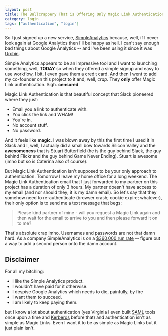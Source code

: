 ```yaml
---
layout: post
title: The Bullcrappery That is Offering Only Magic Link Authentication
category: login
tags: ["authentication", "login"]
---
```

So I just signed up a new service, [SimpleAnalytics](https://simpleanalytics.com/) because, well, if I never look again at Google Analytics then I'll be happy as hell.  I can't say enough bad things about Google Analytics -- and I've been using it since it was [Urchin](https://en.wikipedia.org/wiki/Urchin_(software)).

Simple Analytics appears to be an impressive tool and I want to launching something, well, **TODAY** so when they offered a simple signup and easy to use workflow, I bit.  I even gave them a credit card.  And then I went to add my co-founder on this project to it and, well, *crap*.  They **only** offer Magic Link authentication.  Sigh.  **censored**

Magic Link Authentication is that beautiful concept that Slack pioneered where they just:

* Email you a link to authenticate with.  
* You click the link and WHAM!  
* You're in.  
* No account stuff.
* No password.  

And it feels like **magic**.  I was blown away by this the first time I used it in Slack and I, well, I actually did a small bow towards Silicon Valley and the **awesomeness** that is Stuart Butterfield (he is the guy behind Slack, the guy behind Flickr and the guy behind Game Never Ending).  Stuart is awesome (imho but so is Caterina also of course).

But Magic Link Authentication isn't supposed to be your only approach to authentication.  Tomorrow I leave my home office for a long weekend.  The Magic Link Authentication email that I just forwarded to my partner on this project has a duration of only 3 hours.  My partner doesn't have access to my email (and nor should they; it is my damn email).  So let's say that they somehow need to re-authenticate (browser crash; cookie expire; whatever), their only option is to send me a text message that begs:

> Please kind partner of mine - will you request a Magic Link again and then wait for the email to arrive to you and then please forward it on to me?

That's absolute crap imho.  Usernames and passwords are not that damn hard.  As a company SimpleAnalytics is on a [$360,000 run rate](https://blog.simpleanalytics.com/how-we-hit-our-30k-annual-recurring-revenue-milestone) -- figure out a way to add a second person onto the damn account.  

## Disclaimer

For all my bitching: 

* I like the Simple Analytics product.  
* I wouldn't have paid for it otherwise.
* I despise Google Analytics which needs to die, painfully, by fire
* I want them to succeed.
* I am likely to keep paying them.

but I know a lot about authentication (yes Virginia I even built [SAML](https://en.wikipedia.org/wiki/Security_Assertion_Markup_Language) tools once upon a time and [Kerberos](https://en.wikipedia.org/wiki/Kerberos_(protocol)) before that) and authentication isn't as simple as Magic Links.  Even I want it to be as simple as Magic Links but it just plain isn't.